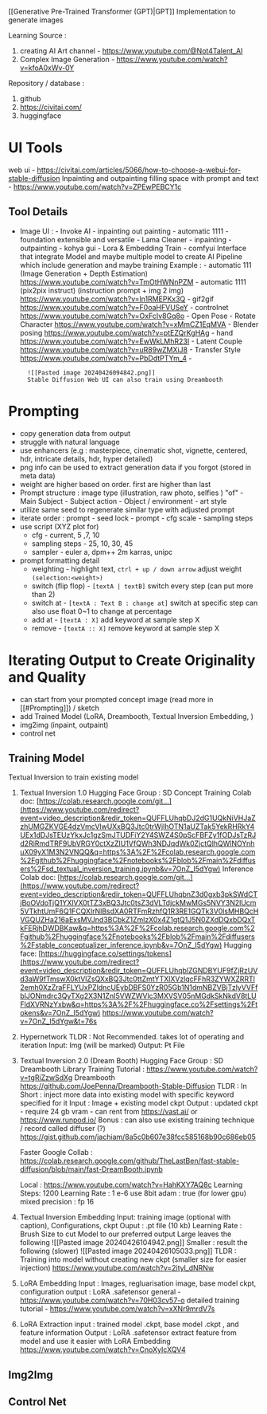 [[Generative Pre-Trained Transformer (GPT)|GPT]] Implementation to generate images

Learning Source : 
1. creating AI Art channel - https://www.youtube.com/@Not4Talent_AI
2. Complex Image Generation - https://www.youtube.com/watch?v=kfoA0xWv-0Y

Repository / database : 
1. github
2. https://civitai.com/
3. huggingface

# UI Tools
web ui - https://civitai.com/articles/5066/how-to-choose-a-webui-for-stable-diffusion
Inpainting and outpainting filling space with prompt and text - https://www.youtube.com/watch?v=ZPEwPEBCY1c

## Tool Details
- Image UI : 
		- Invoke AI - inpainting out painting
		- automatic 1111 - foundation extensible and versatile
		- Lama Cleaner - inpainting - outpainting
		- kohya gui - Lora & Embedding Train
		- comfyui
	Interface that integrate Model and maybe multiple model to create AI Pipeline which include generation and maybe training
		Example : 
		- automatic 111 (Image Generation + Depth Estimation)  https://www.youtube.com/watch?v=TmOtHWNnPZM
		- automatic 1111 (pix2pix instruct) (instruction prompt + img 2 img) https://www.youtube.com/watch?v=ln1RMEPKx3Q
		- gif2gif https://www.youtube.com/watch?v=F0oaHFVUSeY
		- controlnet https://www.youtube.com/watch?v=OxFcIv8Gq8o
			- Open Pose
				- Rotate Character https://www.youtube.com/watch?v=xMmCZ1EqMVA
				- Blender posing https://www.youtube.com/watch?v=ptEZQrKgHAg
				- hand https://www.youtube.com/watch?v=EwWkLMhR23I
			- Latent Couple https://www.youtube.com/watch?v=uR89wZMXiJ8
			- Transfer Style https://www.youtube.com/watch?v=PbDdtPTYm_4
			- 
	
		![[Pasted image 20240426094842.png]]
		Stable Diffusion Web UI can also train using Dreambooth

# Prompting
- copy generation data from output
- struggle with natural language
- use enhancers (e.g : masterpiece, cinematic shot, vignette, centered, hdr, intricate details, hdr, hyper detailed)
- png info can be used to extract generation data if you forgot (stored in meta data)
- weight are higher based on order. first are higher than last
- Prompt structure : image type (illustration, raw photo, selfies ) "of" - Main Subject - Subject action - Object / environment - art style
- utilize same seed to regenerate similar type with adjusted prompt
- iterate order : prompt - seed lock - prompt - cfg scale - sampling steps
- use script (XYZ plot for) 
	- cfg - current, 5 ,7, 10
	- sampling steps - 25, 10, 30, 45
	- sampler - euler a, dpm++ 2m karras, unipc
- prompt formatting detail
	- weighting - highlight text, `ctrl + up / down arrow` adjust weight `(selection:<weight>)`
	- switch (flip flop) - `[textA | textB]` switch every step (can put more than 2)
	- switch at  - `[textA : Text B : change at]` switch at specific step can also use float 0~1 to change at percentage
	- add at  - `[textA : X]` add keyword at sample step X
	- remove - `[textA :: X]` remove keyword at sample step X
# Iterating Output to Create Originality and Quality
- can start from your prompted concept image (read more in [[#Prompting]]) / sketch 
- add Trained Model (LoRA, Dreambooth, Textual Inversion Embedding, )
- img2img (inpaint, outpaint)
- control net
## Training Model

Textual Inversion to train existing model
1. Textual Inversion 1.0 
	Hugging Face Group : SD Concept
	Training Colab doc: [https://colab.research.google.com/git...](https://www.youtube.com/redirect?event=video_description&redir_token=QUFFLUhqbDJ2dG1UQkNiVHJaZzhUMGZKVGE4dzVmcVlwUXxBQ3Jtc0trWjlhOTN1aUZTak5YekRHRkY4UEx1dDJsTEUzYkxJc1gzSmJTUDFiY2Y4SWZ4S0pScFBFZy1fODJsTzRJd2RiRmdTRF9UbVRGY0ctXzZIU1VfQWh3NDJqdWk0ZjctQlhQWlNOYnhuX09yX1M3N2VNQQ&q=https%3A%2F%2Fcolab.research.google.com%2Fgithub%2Fhuggingface%2Fnotebooks%2Fblob%2Fmain%2Fdiffusers%2Fsd_textual_inversion_training.ipynb&v=7OnZ_I5dYgw) 
	Inference Colab doc: [https://colab.research.google.com/git...](https://www.youtube.com/redirect?event=video_description&redir_token=QUFFLUhqbnZ3d0gxb3pkSWdCTjBoOVdoTjQ1YXlVX0tTZ3xBQ3Jtc0tsZ3dVLTdjckMwMGs5NVY3N2lUcm5VTkhtUmF6Q1FCQXlrNlBsdXA0RTFmRzhfQ1R3RE1GQTk3V0lsMHBQcHVGQUZHa216aExsMVJnd3BCbkZ1ZmlzX0x4Z1gtQ1J5N0ZXdDQxbDQxTkFERjhDWDBKaw&q=https%3A%2F%2Fcolab.research.google.com%2Fgithub%2Fhuggingface%2Fnotebooks%2Fblob%2Fmain%2Fdiffusers%2Fstable_conceptualizer_inference.ipynb&v=7OnZ_I5dYgw) 
	Hugging face: [https://huggingface.co/settings/tokens](https://www.youtube.com/redirect?event=video_description&redir_token=QUFFLUhqblZGNDBYUF9fZjRzUVd3aW9fTmswX0ktVlZsQXxBQ3Jtc0ttZmtYTXlXVzlqcFFhR3ZYWXZRRTl2emh0XzZraFFLYUxPZldncUEybDBFS0YzR05Gb1N1dmNBZVBjTzlyVVFfblJONmdrc3QyTXg2X3N1ZnI5VWZWVlc3MXVSV05nMGdkSkNkdV8tLUFldXVRNzYxbw&q=https%3A%2F%2Fhuggingface.co%2Fsettings%2Ftokens&v=7OnZ_I5dYgw)
	https://www.youtube.com/watch?v=7OnZ_I5dYgw&t=76s
2. Hypernetwork
	TLDR : Not Recommended. takes lot of operating and iteration
		Input: Img (will be marked)
		Output: Pt File
3. Textual Inversion 2.0 (Dream Booth)
	Hugging Face Group : SD Dreambooth Library
	Training Tutorial : https://www.youtube.com/watch?v=tgRiZzwSdXg
	Dreambooth https://github.com/JoePenna/Dreambooth-Stable-Diffusion
	TLDR : In Short : inject more data into existing model with specific keyword specified for it
		Input : Image + existing model ckpt
		Output : updated ckpt
		- require 24 gb vram
		- can rent from https://vast.ai/ or https://www.runpod.io/
	Bonus : can also use existing training technique / record called diffuser (?)
	https://gist.github.com/jachiam/8a5c0b607e38fcc585168b90c686eb05

	Faster Google Collab : https://colab.research.google.com/github/TheLastBen/fast-stable-diffusion/blob/main/fast-DreamBooth.ipynb

	Local : https://www.youtube.com/watch?v=HahKXY7AQ8c
		Learning Steps: 1200
		Learning Rate : 1 e-6
		use 8bit adam : true (for lower gpu)
		mixed precision : fp 16
4. Textual Inversion Embedding 
	Input: training image (optional with caption), Configurations, ckpt
	Ouput : .pt file (10 kb)
	Learning Rate : Brush Size to cut Model to our preferred output
	Large leaves the following
	![[Pasted image 20240426104942.png]]
	Smaller : result the following (slower)
	![[Pasted image 20240426105033.png]]
	TLDR : Training into model without creating new ckpt (smaller size for easier injection)
	https://www.youtube.com/watch?v=2ityl_dNRNw
5. LoRA Embedding
	Input : Images, regluarisation image, base model ckpt, configuration
	output : LoRA .safetensor
	general - https://www.youtube.com/watch?v=70H03cv57-o
	detailed training tutorial - https://www.youtube.com/watch?v=xXNr9mrdV7s
1. LoRA Extraction
	input : trained model .ckpt, base model .ckpt , and feature information
	Output : LoRA .safetensor
	extract feature from model and use it easier with LoRA Embedding
	https://www.youtube.com/watch?v=CnoXyIcXQV4

## Img2Img


## Control Net